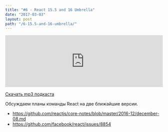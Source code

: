 ```yaml
---
title: "#6 - React 15.5 and 16 Umbrella"
date: "2017-03-03"
layout: post
path: "/6-15.5-and-16-umbrella/"
---
```


<iframe width="100%" height="166" scrolling="no" frameborder="no" src="https://w.soundcloud.com/player/?url=https%3A//api.soundcloud.com/tracks/317494569&amp;color=ff5500&amp;auto_play=false&amp;hide_related=false&amp;show_comments=true&amp;show_user=true&amp;show_reposts=false"></iframe>

<a href="https://5minreact.podster.fm/6/download/audio.mp3?download=yes&media=file"><i class="fa fa-download"></i> Скачать mp3 подкаста</a>

Обсуждаем планы команды React на две ближайшие версии. 

- https://github.com/reactjs/core-notes/blob/master/2016-12/december-08.md
- https://github.com/facebook/react/issues/8854